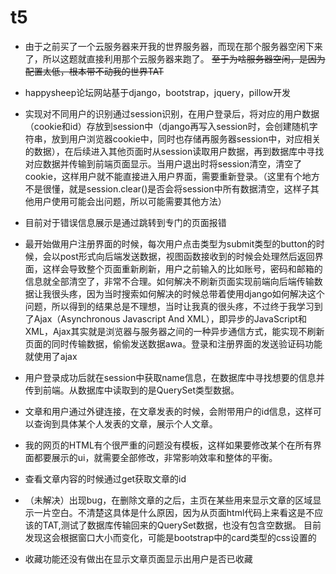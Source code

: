 # t5
* 由于之前买了一个云服务器来开我的世界服务器，而现在那个服务器空闲下来了，所以这题就直接利用那个云服务器来跑了。
  ~~至于为啥服务器空闲，是因为配置太低，根本带不动我的世界TAT~~
  
* happysheep论坛网站基于django，bootstrap，jquery，pillow开发

* 实现对不同用户的识别通过session识别，在用户登录后，将对应的用户数据（cookie和id）存放到session中（django再写入session时，会创建随机字符串，放到用户浏览器cookie中，同时也存储再服务器session中，对应相关的数据），在后续进入其他页面时从session读取用户数据，再到数据库中寻找对应数据并传输到前端页面显示。当用户退出时将session清空，清空了cookie，这样用户就不能直接进入用户界面，需要重新登录。（这里有个地方不是很懂，就是session.clear()是否会将session中所有数据清空，这样子其他用户使用可能会出问题，所以可能需要其他方法）
* 目前对于错误信息展示是通过跳转到专门的页面报错
* 最开始做用户注册界面的时候，每次用户点击类型为submit类型的button的时候，会以post形式向后端发送数据，视图函数接收到的时候会处理然后返回界面，这样会导致整个页面重新刷新，用户之前输入的比如账号，密码和邮箱的信息就全部清空了，非常不合理。如何解决不刷新页面实现前端向后端传输数据让我很头疼，因为当时搜索如何解决的时候总带着使用django如何解决这个问题，所以得到的结果总是不理想，当时让我真的很头疼，不过终于我学习到了Ajax（Asynchronous Javascript And XML），即异步的JavaScript和XML，Ajax其实就是浏览器与服务器之间的一种异步通信方式，能实现不刷新页面的同时传输数据，偷偷发送数据awa。登录和注册界面的发送验证码功能就使用了ajax
* 用户登录成功后就在session中获取name信息，在数据库中寻找想要的信息并传到前端。从数据库中读取到的是QuerySet类型数据。
* 文章和用户通过外键连接，在文章发表的时候，会附带用户的id信息，这样可以查询到具体某个人发表的文章，展示个人文章。
* 我的网页的HTML有个很严重的问题没有模板，这样如果要修改某个在所有界面都要展示的ui，就需要全部修改，非常影响效率和整体的平衡。
* 查看文章内容的时候通过get获取文章的id

* （未解决）出现bug，在删除文章的之后，主页在某些用来显示文章的区域显示一片空白。不清楚这具体是什么原因，因为从页面html代码上来看这是不应该的TAT,测试了数据库传输回来的QuerySet数据，也没有包含空数据。 目前发现这会根据窗口大小而变化，可能是bootstrap中的card类型的css设置的

* 收藏功能还没有做出在显示文章页面显示出用户是否已收藏



